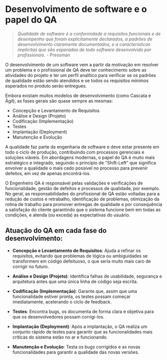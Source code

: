 # Desenvolvimento de software e o papel do QA

> *Qualidade de software é a conformidade a requisitos funcionais e de desempenho que foram explicitamente declarados, a padrões de desenvolvimento claramente documentados, e a características implícitas que são esperadas de todo software desenvolvido por profissionais.* - Pressman

O desenvolvimento de um software vem a partir da motivação em resolver um problema e o profissional de QA deve ter conhecimento sobre as atividades do projeto e ter um perfil analítico para verificar se os padrões de qualidade estão sendo atendidos e se todos os requisitos mínimos esperados no produto serão entregues.

Embora existam muitos modelos de desenvolvimento (como Cascata e Ágil), as fases gerais são quase sempre as mesmas:
- Concepção e Levantamento de Requisitos
- Análise e Design (Projeto)
- Codificação (Implementação)
- Testes
- Implantação (Deployment)
- Manutenção e Evolução

A qualidade faz parte da engenharia de software e deve estar presente em todo o ciclo de produção, contribuindo com processos gerenciais e soluções viáveis. Em abordagens modernas, o papel do QA é muito mais estratégico e integrado, seguindo o princípio de "Shift-Left" que significa envolver a qualidade o mais cedo possível no processo para prevenir defeitos, em vez de apenas encontrá-los.

O Engenheiro QA é responsável pelas validações e verificações de funcionalidade, gestão de defeitos e processos de qualidade, por exemplo. No geral, as responsabilidades do profissional de QA estão voltadas para a redução de custos e retrabalho, identificação de problemas, otimização da rotina de trabalho para promover entregas de qualidade e por consequência a satisfação do cliente garantindo que o sistema funcione bem em todas as condições, e atenda (ou exceda) as expectativas do usuário.

## Atuação do QA em cada fase do desenvolvimento:
- **Concepção e Levantamento de Requisitos**: Ajuda a refinar os requisitos, evitando que problemas de lógica ou ambiguidades se transformem em código defeituoso, o que seria muito mais caro de corrigir no futuro.

- **Análise e Design (Projeto)**: Identifica falhas de usabilidade, segurança e arquitetura antes que uma única linha de código seja escrita.

- **Codificação (Implementação)**: Garante que, assim que uma funcionalidade estiver pronta, os testes possam começar imediatamente, acelerando o ciclo de feedback.

- **Testes**: Encontra bugs, os documenta de forma clara e objetiva para que os desenvolvedores possam corrigi-los.

- **Implantação (Deployment)**: Após a implantação, o QA realiza um conjunto rápido de testes para garantir que as funcionalidades mais críticas do sistema estão no ar e funcionando.

- **Manutenção e Evolução**: Testa os bugs corrigidos e as novas funcionalidades para garantir a qualidade das novas versões.